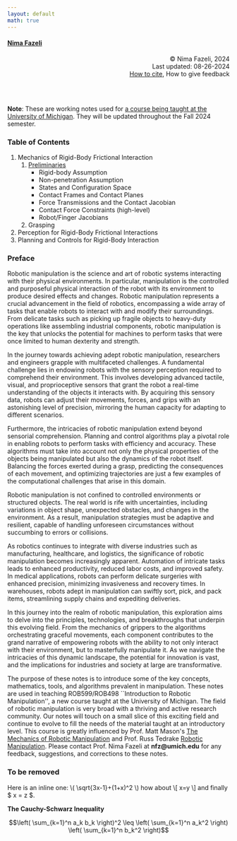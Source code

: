 ```yaml
---
layout: default
math: true
---
```

#### [Nima Fazeli](https://www.mmintlab.com/people/nima-fazeli/)

<div style="text-align: right"> &copy; Nima Fazeli, 2024 </div>
<div style="text-align: right"> Last updated: 08-26-2024 </div>
<div style="text-align: right"> <a href="cite.md">How to cite</a>, How to give feedback </div>

<br/><br/>

**Note**: These are working notes used for [a course being taught at the University of Michigan](https://intro2manipulation.robotics.umich.edu/). They will be updated throughout the Fall 2024 semester. 

### Table of Contents

1. Mechanics of Rigid-Body Frictional Interaction
    1. [Preliminaries](mechanics/preliminaries.md)
        - Rigid-body Assumption
        - Non-penetration Assumption
        - States and Configuration Space
        - Contact Frames and Contact Planes
        - Force Transmissions and the Contact Jacobian
        - Contact Force Constraints (high-level)
        - Robot/Finger Jacobians
    2. Grasping
3. Perception for Rigid-Body Frictional Interactions
4. Planning and Controls for Rigid-Body Interaction

### Preface

Robotic manipulation is the science and art of robotic systems interacting with their physical environments. In particular, manipulation is the controlled and purposeful physical interaction of the robot with its environment to produce desired effects and changes. Robotic manipulation represents a crucial advancement in the field of robotics, encompassing a wide array of tasks that enable robots to interact with and modify their surroundings. From delicate tasks such as picking up fragile objects to heavy-duty operations like assembling industrial components, robotic manipulation is the key that unlocks the potential for machines to perform tasks that were once limited to human dexterity and strength.

In the journey towards achieving adept robotic manipulation, researchers and engineers grapple with multifaceted challenges. A fundamental challenge lies in endowing robots with the sensory perception required to comprehend their environment. This involves developing advanced tactile, visual, and proprioceptive sensors that grant the robot a real-time understanding of the objects it interacts with. By acquiring this sensory data, robots can adjust their movements, forces, and grips with an astonishing level of precision, mirroring the human capacity for adapting to different scenarios.

Furthermore, the intricacies of robotic manipulation extend beyond sensorial comprehension. Planning and control algorithms play a pivotal role in enabling robots to perform tasks with efficiency and accuracy. These algorithms must take into account not only the physical properties of the objects being manipulated but also the dynamics of the robot itself. Balancing the forces exerted during a grasp, predicting the consequences of each movement, and optimizing trajectories are just a few examples of the computational challenges that arise in this domain.

Robotic manipulation is not confined to controlled environments or structured objects. The real world is rife with uncertainties, including variations in object shape, unexpected obstacles, and changes in the environment. As a result, manipulation strategies must be adaptive and resilient, capable of handling unforeseen circumstances without succumbing to errors or collisions.

As robotics continues to integrate with diverse industries such as manufacturing, healthcare, and logistics, the significance of robotic manipulation becomes increasingly apparent. Automation of intricate tasks leads to enhanced productivity, reduced labor costs, and improved safety. In medical applications, robots can perform delicate surgeries with enhanced precision, minimizing invasiveness and recovery times. In warehouses, robots adept in manipulation can swiftly sort, pick, and pack items, streamlining supply chains and expediting deliveries.

In this journey into the realm of robotic manipulation, this exploration aims to delve into the principles, technologies, and breakthroughs that underpin this evolving field. From the mechanics of grippers to the algorithms orchestrating graceful movements, each component contributes to the grand narrative of empowering robots with the ability to not only interact with their environment, but to masterfully manipulate it. As we navigate the intricacies of this dynamic landscape, the potential for innovation is vast, and the implications for industries and society at large are transformative.

The purpose of these notes is to introduce some of the key concepts, mathematics, tools, and algorithms prevalent in manipulation. These notes are used in teaching ROB599/ROB498 ``Introduction to Robotic Manipulation'', a new course taught at the University of Michigan. The field of robotic manipulation is very broad with a thriving and active research community. Our notes will touch on a small slice of this exciting field and continue to evolve to fill the needs of the material taught at an introductory level. This course is greatly influenced by Prof. Matt Mason's [The Mechanics of Robotic Manipulation](https://direct.mit.edu/books/monograph/3869/Mechanics-of-Robotic-Manipulation) and Prof. Russ Tedrake [Robotic Manipulation](https://manipulation.csail.mit.edu/index.html). Please contact Prof. Nima Fazeli at __nfz@umich.edu__ for any feedback, suggestions, and corrections to these notes.

### To be removed
Here is an inline one: \\( \sqrt{3x-1}+(1+x)^2 \\) how about \\[ x=y \\] and finally $ x = z $.

**The Cauchy-Schwarz Inequality**

$$\left( \sum_{k=1}^n a_k b_k \right)^2 \leq \left( \sum_{k=1}^n a_k^2 \right) \left( \sum_{k=1}^n b_k^2 \right)$$

